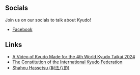 ## Socials
Join us on our socials to talk about Kyudo!

- [Facebook](https://www.facebook.com/groups/394255906863614/)
<!-- - [Discord](https://discord.gg/2G7c2ngJdt) -->

## Links
- [A Video of Kyudo Made for the 4th World Kyudo Taikai 2024](https://ikyf.org/worldtaikai2024/2024_nagoya/gallery03.html)
- [The Constitution of the International Kyudo Federation](https://ikyf.org/pdf/constitution_201506.pdf)
- [Shahou Hassetsu (射法八節)](https://ikyf.org/shahouhassetsu.html)
